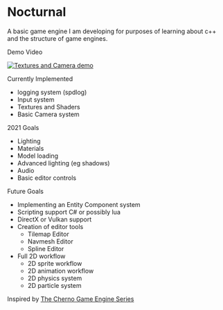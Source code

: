 # Nocturnal
A basic game engine I am developing for purposes of learning about c++ and the structure of game engines.

Demo Video

[![Textures and Camera demo](https://img.youtube.com/vi/d_Xzik6ZTaY/default.jpg)](https://youtu.be/d_Xzik6ZTaY)

Currently Implemented
* logging system (spdlog)
* Input system
* Textures and Shaders
* Basic Camera system

2021 Goals
* Lighting
* Materials
* Model loading
* Advanced lighting (eg shadows)
* Audio
* Basic editor controls

Future Goals
* Implementing an Entity Component system
* Scripting support C# or possibly lua
* DirectX or Vulkan support
* Creation of editor tools
  * Tilemap Editor
  * Navmesh Editor
  * Spline Editor
* Full 2D workflow
  * 2D sprite workflow
  * 2D animation workflow
  * 2D physics system
  * 2D particle system


Inspired by [The Cherno Game Engine Series](https://www.youtube.com/playlist?list=PLlrATfBNZ98dC-V-N3m0Go4deliWHPFwT)
